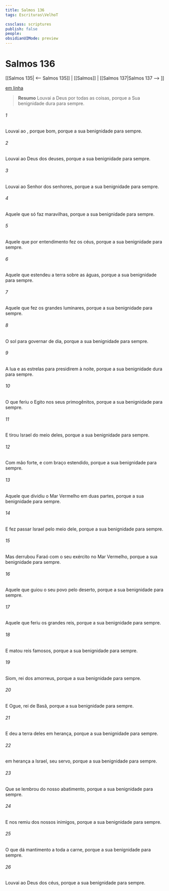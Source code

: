 ```yaml
---
title: Salmos 136
tags: Escrituras\VelhoT

cssclass: scriptures
publish: false
people:
obsidianUIMode: preview
---
```


# Salmos 136
[[Salmos 135| <-- Salmos 135]] | [[Salmos]] | [[Salmos 137|Salmos 137 --> ]]

[em linha](https://churchofjesuschrist.org/study/scriptures/ot/ps/136?lang=por)

> __Resumo__
Louvai a Deus por todas as coisas, porque a Sua benignidade dura para sempre.

###### 1 
Louvai ao , porque  bom, porque a sua benignidade  para sempre.

###### 2 
Louvai ao Deus dos deuses, porque a sua benignidade  para sempre.

###### 3 
Louvai ao Senhor dos senhores, porque a sua benignidade  para sempre.

###### 4 
Aquele que só faz maravilhas, porque a sua benignidade  para sempre.

###### 5 
Aquele que por entendimento fez os céus, porque a sua benignidade  para sempre.

###### 6 
Aquele que estendeu a terra sobre as águas, porque a sua benignidade  para sempre.

###### 7 
Aquele que fez os grandes luminares, porque a sua benignidade  para sempre.

###### 8 
O sol para governar de dia, porque a sua benignidade  para sempre.

###### 9 
A lua e as estrelas para presidirem à noite, porque a sua benignidade dura para sempre.

###### 10 
O que feriu o Egito nos seus primogênitos, porque a sua benignidade  para sempre.

###### 11 
E tirou Israel do meio deles, porque a sua benignidade  para sempre.

###### 12 
Com mão forte, e com braço estendido, porque a sua benignidade  para sempre.

###### 13 
Aquele que dividiu o Mar Vermelho em duas partes, porque a sua benignidade  para sempre.

###### 14 
E fez passar Israel pelo meio dele, porque a sua benignidade  para sempre.

###### 15 
Mas derrubou Faraó com o seu exército no Mar Vermelho, porque a sua benignidade  para sempre.

###### 16 
Aquele que guiou o seu povo pelo deserto, porque a sua benignidade  para sempre.

###### 17 
Aquele que feriu os grandes reis, porque a sua benignidade  para sempre.

###### 18 
E matou reis famosos, porque a sua benignidade  para sempre.

###### 19 
Siom, rei dos amorreus, porque a sua benignidade  para sempre.

###### 20 
E Ogue, rei de Basã, porque a sua benignidade  para sempre.

###### 21 
E deu a terra deles em herança, porque a sua benignidade  para sempre.

###### 22 
 em herança a Israel, seu servo, porque a sua benignidade  para sempre.

###### 23 
Que se lembrou do nosso abatimento, porque a sua benignidade  para sempre.

###### 24 
E nos remiu dos nossos inimigos, porque a sua benignidade  para sempre.

###### 25 
O que dá mantimento a toda a carne, porque a sua benignidade  para sempre.

###### 26 
Louvai ao Deus dos céus, porque a sua benignidade  para sempre.

